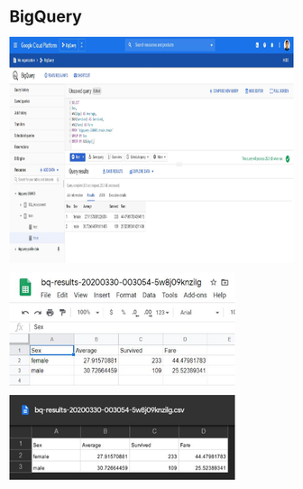 # BigQuery

<p align="left">
  <img width="1000" height="400" src="https://github.com/ankur715/GCP/blob/master/bigquery/query.JPG">
</p>

<p align="left">
  <img width="400" height="200" src="https://github.com/ankur715/GCP/blob/master/bigquery/google%20sheets.JPG">
</p>

<p align="left">
  <img width="400" height="150" src="https://github.com/ankur715/GCP/blob/master/bigquery/google%20docs.JPG">
</p>
